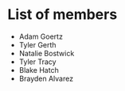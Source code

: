# List of members
- Adam Goertz
- Tyler Gerth
- Natalie Bostwick
- Tyler Tracy
- Blake Hatch
- Brayden Alvarez
